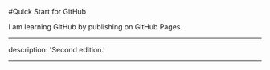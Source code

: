 #Quick Start for GitHub

I am learning GitHub by publishing on GitHub Pages.
- - -
description: 'Second edition.'

- - -
